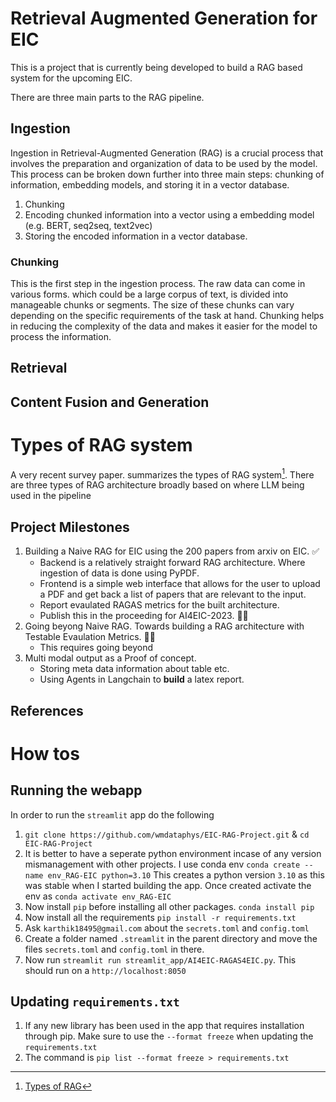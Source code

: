 # Retrieval Augmented Generation for EIC

This is a project that is currently being developed to build a RAG based system for the upcoming EIC. 

There are three main parts to the RAG pipeline. 

## Ingestion 

Ingestion in Retrieval-Augmented Generation (RAG) is a crucial process that involves the preparation and organization of data to be used by the model. This process can be broken down further into three main steps: chunking of information, embedding models, and storing it in a vector database.
1. Chunking
2. Encoding chunked information into a vector using a embedding model (e.g. BERT, seq2seq, text2vec)
3. Storing the encoded information in a vector database.

### Chunking

This is the first step in the ingestion process. The raw data can come in various forms.  which could be a large corpus of text, is divided into manageable chunks or segments. The size of these chunks can vary depending on the specific requirements of the task at hand. Chunking helps in reducing the complexity of the data and makes it easier for the model to process the information.

## Retrieval
## Content Fusion and Generation

# Types of RAG system

A very recent survey paper. summarizes the types of RAG system[^1]. There are three types of RAG architecture broadly based on where LLM being used in the pipeline

## Project Milestones

1. Building a Naive RAG for EIC using the 200 papers from arxiv on EIC. ✅
    * Backend is a relatively straight forward RAG architecture. Where ingestion of data is done using PyPDF.
    * Frontend is a simple web interface that allows for the user to upload a PDF and get back a list of papers that are relevant to the input.
    * Report evaulated RAGAS metrics for the built architecture. 
    * Publish this in the proceeding for AI4EIC-2023. 🧑‍🏭
2. Going beyong Naive RAG. Towards building a RAG architecture with Testable Evaulation Metrics. 🧑‍🏭    
    * This requires going beyond 
3. Multi modal output as a Proof of concept.
    * Storing meta data information about table etc.
    * Using Agents in Langchain to __build__ a latex report. 

## References

[^1]: [Types of RAG](https://export.arxiv.org/pdf/2312.10997)
[^2]: [RAGAS](https://arxiv.org/pdf/2203.03416.pdf)
[^3]: [LangChain](https://python.langchain.com/docs/get_started/introduction)

# How tos

## Running the webapp

In order to run the `streamlit` app do the following 

1. `git clone https://github.com/wmdataphys/EIC-RAG-Project.git` & `cd EIC-RAG-Project`
2. It is better to have a seperate python environment incase of any version mismanagement with other projects. I use conda env `conda create --name env_RAG-EIC python=3.10` This creates a python version `3.10` as this was stable when I started building the app. Once created activate the env as `conda activate env_RAG-EIC`
3. Now install `pip` before installing all other packages. `conda install pip`
4. Now install all the requirements `pip install -r requirements.txt`
5. Ask `karthik18495@gmail.com` about the `secrets.toml` and `config.toml`
6. Create a folder named `.streamlit` in the parent directory and move the files `secrets.toml` and `config.toml` in there. 
7. Now run `streamlit run streamlit_app/AI4EIC-RAGAS4EIC.py`. This should run on a `http://localhost:8050` 

## Updating `requirements.txt`

1. If any new library has been used in the app that requires installation through pip. Make sure to use the `--format freeze` when updating the `requirements.txt`
2. The command is `pip list --format freeze > requirements.txt`
